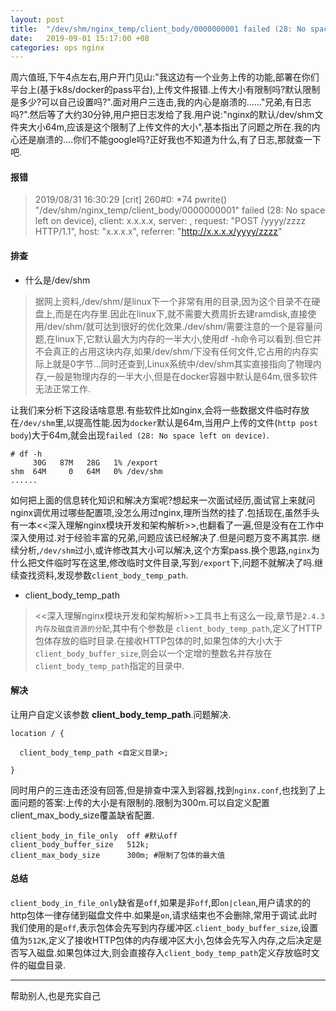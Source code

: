 ```yaml
---
layout: post
title:  "/dev/shm/nginx_temp/client_body/0000000001 failed (28: No space left on device)"
date:   2019-09-01 15:17:00 +08
categories: ops nginx 
---
```


周六值班,下午4点左右,用户开门见山:"我这边有一个业务上传的功能,部署在你们平台上(基于k8s/docker的pass平台),上传文件报错.上传大小有限制吗?默认限制是多少?可以自己设置吗?".面对用户三连击,我的内心是崩溃的......"兄弟,有日志吗?".然后等了大约30分钟,用户把日志发给了我.用户说:"nginx的默认/dev/shm文件夹大小64m,应该是这个限制了上传文件的大小",基本指出了问题之所在.我的内心还是崩溃的....你们不能google吗?正好我也不知道为什么,有了日志,那就查一下吧.

#### 报错

>2019/08/31 16:30:29 [crit] 260#0: *74 pwrite() "/dev/shm/nginx_temp/client_body/0000000001" failed (28: No space left on device), client: x.x.x.x, server: , request: "POST /yyyy/zzzz HTTP/1.1", host: "x.x.x.x", referrer: "http://x.x.x.x/yyyy/zzzz"

#### 排查

- 什么是/dev/shm

> 据网上资料,/dev/shm/是linux下一个非常有用的目录,因为这个目录不在硬盘上,而是在内存里.因此在linux下,就不需要大费周折去建ramdisk,直接使用/dev/shm/就可达到很好的优化效果./dev/shm/需要注意的一个是容量问题,在linux下,它默认最大为内存的一半大小,使用df -h命令可以看到.但它并不会真正的占用这块内存,如果/dev/shm/下没有任何文件,它占用的内存实际上就是0字节...同时还查到,Linux系统中/dev/shm其实直接指向了物理内存,一般是物理内存的一半大小,但是在docker容器中默认是64m,很多软件无法正常工作.

让我们来分析下这段话啥意思.有些软件比如nginx,会将一些数据文件临时存放在`/dev/shm`里,以提高性能.因为`docker`默认是64m,当用户上传的文件(`http post body`)大于64m,就会出现`failed (28: No space left on device)`.

```
# df -h
     30G   87M   28G   1% /export
shm  64M     0   64M   0% /dev/shm
......
```


如何把上面的信息转化知识和解决方案呢?想起来一次面试经历,面试官上来就问nginx调优用过哪些配置项,没怎么用过nginx,理所当然的挂了.包括现在,虽然手头有一本<<深入理解nginx模块开发和架构解析>>,也翻看了一遍,但是没有在工作中深入使用过.对于经验丰富的兄弟,问题应该已经解决了.但是问题万变不离其宗.
继续分析,`/dev/shm`过小,或许修改其大小可以解决,这个方案pass.换个思路,`nginx`为什么把文件临时写在这里,修改临时文件目录,写到`/export`下,问题不就解决了吗.继续查找资料,发现参数`client_body_temp_path`.

- client_body_temp_path

><<深入理解nginx模块开发和架构解析>>工具书上有这么一段,章节是`2.4.3 内存及磁盘资源的分配`,其中有个参数是 `client_body_temp_path`,定义了HTTP包体存放的临时目录.在接收HTTP包体的时,如果包体的大小大于`client_body_buffer_size`,则会以一个定增的整数名并存放在`client_body_temp_path`指定的目录中.

#### 解决

让用户自定义该参数 **client_body_temp_path**.问题解决.
```
location / {

  client_body_temp_path <自定义目录>;

}
```

同时用户的三连击还没有回答,但是排查中深入到容器,找到`nginx.conf`,也找到了上面问题的答案:上传的大小是有限制的.限制为300m.可以自定义配置client_max_body_size覆盖缺省配置.

```
client_body_in_file_only  off #默认off
client_body_buffer_size   512k;
client_max_body_size      300m; #限制了包体的最大值	
```

#### 总结

`client_body_in_file_only`缺省是`off`,如果是非`off`,即`on|clean`,用户请求的的http包体一律存储到磁盘文件中.如果是`on`,请求结束也不会删除,常用于调试.此时我们使用的是`off`,表示包体会先写到内存缓冲区.`client_body_buffer_size`,设置值为`512K`,定义了接收HTTP包体的内存缓冲区大小,包体会先写入内存,之后决定是否写入磁盘.如果包体过大,则会直接存入`client_body_temp_path`定义存放临时文件的磁盘目录.

---
帮助别人,也是充实自己



